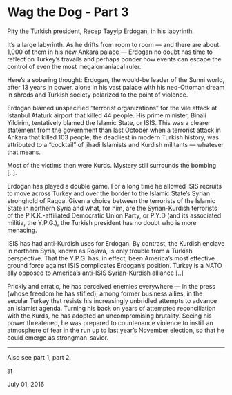 # Wag the Dog - Part 3
Pity the Turkish president, Recep Tayyip Erdogan, in his labyrinth.

It’s a large labyrinth. As he drifts from room to room — and there are about 1,000 of them in his new Ankara palace — Erdogan no doubt has time to reflect on Turkey’s travails and perhaps ponder how events can escape the control of even the most megalomaniacal ruler.

Here’s a sobering thought: Erdogan, the would-be leader of the Sunni world, after 13 years in power, alone in his vast palace with his neo-Ottoman dream in shreds and Turkish society polarized to the point of violence.

Erdogan blamed unspecified “terrorist organizations” for the vile attack at Istanbul Ataturk airport that killed 44 people. His prime minister, Binali Yildirim, tentatively blamed the Islamic State, or ISIS. This was a clearer statement from the government than last October when a terrorist attack in Ankara that killed 103 people, the deadliest in modern Turkish history, was attributed to a “cocktail” of jihadi Islamists and Kurdish militants — whatever that means.

Most of the victims then were Kurds. Mystery still surrounds the bombing [..].

Erdogan has played a double game. For a long time he allowed ISIS recruits to move across Turkey and over the border to the Islamic State’s Syrian stronghold of Raqqa. Given a choice between the terrorists of the Islamic State in northern Syria and what, for him, are the Syrian-Kurdish terrorists of the P.K.K.-affiliated Democratic Union Party, or P.Y.D (and its associated militia, the Y.P.G.), the Turkish president has no doubt who is more menacing.

ISIS has had anti-Kurdish uses for Erdogan. By contrast, the Kurdish enclave in northern Syria, known as Rojava, is only trouble from a Turkish perspective. That the Y.P.G. has, in effect, been America’s most effective ground force against ISIS complicates Erdogan’s position. Turkey is a NATO ally opposed to America’s anti-ISIS Syrian-Kurdish alliance [..]

Prickly and erratic, he has perceived enemies everywhere — in the press (whose freedom he has stifled), among former business allies, in the secular Turkey that resists his increasingly unbridled attempts to advance an Islamist agenda. Turning his back on years of attempted reconciliation with the Kurds, he has adopted an uncompromising brutality. Seeing his power threatened, he was prepared to countenance violence to instill an atmosphere of fear in the run up to last year’s November election, so that he could emerge as strongman-savior.

---

Also see part 1, part 2. 







at

July 01, 2016















